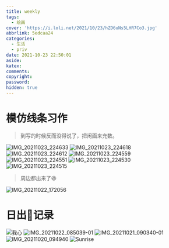 ```yaml
---
title: weekly
tags:
  - 绘画
cover: 'https://i.loli.net/2021/10/23/hZD6uNs5LHR7Co3.jpg'
abbrlink: 5edcaa24
categories:
  - 生活
  - priv
date: 2021-10-23 22:50:01
aside:
katex:
comments:
copyright:
password:
hidden: true
---
```

# 模仿线条习作

> 到写的时候反而没得说了，把闲画来充数。

![IMG_20211023_224633](https://i.loli.net/2021/10/23/lYxZCvy5QjpG1nO.jpg)
![IMG_20211023_224618](https://i.loli.net/2021/10/23/3xeC5wTQc9A6K14.jpg)
![IMG_20211023_224612](https://i.loli.net/2021/10/23/pqn1c76QRAfBzi9.jpg)
![IMG_20211023_224559](https://i.loli.net/2021/10/23/k5Kumrx7SMnbfOs.jpg)
![IMG_20211023_224551](https://i.loli.net/2021/10/23/Hk8TPECWgVaNviQ.jpg)
![IMG_20211023_224530](https://i.loli.net/2021/10/23/icqJ5f2TRFh1HNv.jpg)
![IMG_20211023_224515](https://i.loli.net/2021/10/23/TIGNJoZXVLtzqlj.jpg)



> 周边都出来了😆

![IMG_20211022_172056](https://i.loli.net/2021/10/23/2oWa4X3QhFGiYVu.jpg)

# 日出🌅记录



![我心](https://i.loli.net/2021/10/23/69heB1JEtNUIaWu.jpg)
![IMG_20211022_085039-01](https://i.loli.net/2021/10/22/9mcv2yH6QLR1rfM.jpg)
![IMG_20211021_090340-01](https://i.loli.net/2021/10/21/apC5IZv1GXlgyn9.jpg)
![IMG_20211020_094940](https://i.loli.net/2021/10/20/TPvC3guAOyZRSEd.jpg)
![Sunrise](https://i.loli.net/2021/10/19/4FZIbxaV2AWhgmo.jpg)

